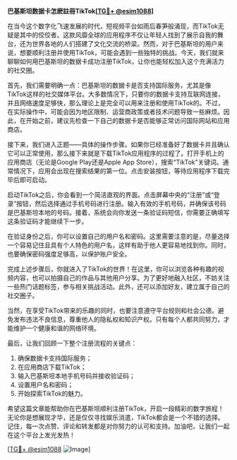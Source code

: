**巴基斯坦数据卡怎麽註冊TikTok[[TG💪+ @esim1088](https://t.me/s/esim1088)]**

在当今这个数字化飞速发展的时代，短视频平台如雨后春笋般涌现，而TikTok无疑是其中的佼佼者。这款风靡全球的应用程序不仅让年轻人找到了展示自我的舞台，还为世界各地的人们搭建了文化交流的桥梁。然而，对于巴基斯坦的用户来说，想要顺利注册并使用TikTok，可能会遇到一些独特的挑战。今天，我们就来聊聊如何用巴基斯坦的数据卡成功注册TikTok，让你也能轻松加入这个充满活力的社交圈。

首先，我们需要明确一点：巴基斯坦的数据卡是否支持国际服务，尤其是像TikTok这样的社交媒体平台。大多数情况下，只要你的数据卡支持互联网连接，并且网络速度足够快，那么理论上是完全可以用来注册和使用TikTok的。不过，在实际操作中，可能会因为地区限制、运营商政策或者技术问题导致一些麻烦。因此，在开始之前，建议先检查一下自己的数据卡是否能够正常访问国际网站和应用商店。

接下来，我们进入正题——具体的操作步骤。如果你已经准备好了数据卡并且确认它可以正常使用，那么接下来就是下载TikTok应用程序的过程了。打开手机上的应用商店（无论是Google Play还是Apple App Store），搜索“TikTok”关键词。通常情况下，应用会出现在搜索结果的第一位。点击安装按钮，等待应用程序下载完毕后即可启动。

启动TikTok之后，你会看到一个简洁直观的界面。点击屏幕中央的“注册”或“登录”按钮，然后选择通过手机号码进行注册。输入有效的手机号码，并确保该号码是巴基斯坦本地的号码。接着，系统会向你发送一条验证码短信，你需要正确填写这条验证码才能继续下一步。

在验证身份之后，你可以设置自己的用户名和密码。这里需要注意的是，尽量选择一个容易记住且具有个人特色的用户名，这样有助于他人更容易地找到你。同时，也要确保密码强度足够高，以保护账户安全。

完成上述步骤后，你就进入了TikTok的世界！在这里，你可以浏览各种有趣的视频内容，也可以拍摄自己的作品与其他用户分享。为了更好地融入社区，不妨关注一些热门话题标签，参与相关挑战活动。此外，还可以添加好友，建立属于自己的社交圈子。

当然，在享受TikTok带来的乐趣的同时，也要注意遵守平台规则和社会公德。避免发布违法不良信息，尊重他人的隐私权和知识产权。只有每个人都共同努力，才能维护一个健康和谐的网络环境。

最后，让我们回顾一下整个注册流程的关键点：
1. 确保数据卡支持国际服务；
2. 在应用商店下载TikTok；
3. 输入巴基斯坦本地手机号码并接收验证码；
4. 设置用户名和密码；
5. 开始探索TikTok的魅力。

希望这篇文章能帮助你在巴基斯坦顺利注册TikTok，开启一段精彩的数字旅程！无论你是想展现才华，还是仅仅寻找娱乐消遣，TikTok都会是一个不错的选择。记住，每一次点赞、评论和转发都是对你努力的认可和支持。加油吧，让我们一起在这个平台上发光发热！

[[TG💪+ @esim1088](https://t.me/s/esim1088) ![Image](https://i.postimg.cc/4NQfJmqS/Snipaste-2025-05-13-00-14-12.png)]